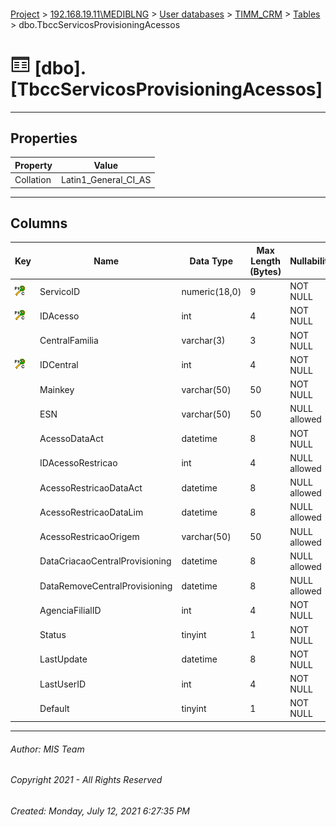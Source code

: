 #### 

[Project](../../../../index.md) > [192.168.19.11\\MEDIBLNG](../../../index.md) > [User databases](../../index.md) > [TIMM_CRM](../index.md) > [Tables](Tables.md) > dbo.TbccServicosProvisioningAcessos

# ![Tables](../../../../Images/Table32.png) [dbo].[TbccServicosProvisioningAcessos]

---

## <a name="#properties"></a>Properties

| Property | Value |
|---|---|
| Collation | Latin1_General_CI_AS |


---

## <a name="#columns"></a>Columns

| Key | Name | Data Type | Max Length (Bytes) | Nullability |
|---|---|---|---|---|
| [![Cluster Primary Key PK_TbccServicosProvisioningAcessos: ServicoID\IDAcesso\IDCentral](../../../../Images/pkcluster.png)](#indexes) | ServicoID | numeric(18,0) | 9 | NOT NULL |
| [![Cluster Primary Key PK_TbccServicosProvisioningAcessos: ServicoID\IDAcesso\IDCentral](../../../../Images/pkcluster.png)](#indexes) | IDAcesso | int | 4 | NOT NULL |
|  | CentralFamilia | varchar(3) | 3 | NOT NULL |
| [![Cluster Primary Key PK_TbccServicosProvisioningAcessos: ServicoID\IDAcesso\IDCentral](../../../../Images/pkcluster.png)](#indexes) | IDCentral | int | 4 | NOT NULL |
|  | Mainkey | varchar(50) | 50 | NOT NULL |
|  | ESN | varchar(50) | 50 | NULL allowed |
|  | AcessoDataAct | datetime | 8 | NOT NULL |
|  | IDAcessoRestricao | int | 4 | NULL allowed |
|  | AcessoRestricaoDataAct | datetime | 8 | NULL allowed |
|  | AcessoRestricaoDataLim | datetime | 8 | NULL allowed |
|  | AcessoRestricaoOrigem | varchar(50) | 50 | NULL allowed |
|  | DataCriacaoCentralProvisioning | datetime | 8 | NULL allowed |
|  | DataRemoveCentralProvisioning | datetime | 8 | NULL allowed |
|  | AgenciaFilialID | int | 4 | NOT NULL |
|  | Status | tinyint | 1 | NOT NULL |
|  | LastUpdate | datetime | 8 | NOT NULL |
|  | LastUserID | int | 4 | NOT NULL |
|  | Default | tinyint | 1 | NOT NULL |


---

###### Author:  MIS Team

###### Copyright 2021 - All Rights Reserved

###### Created: Monday, July 12, 2021 6:27:35 PM

